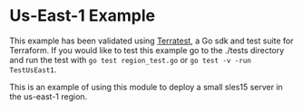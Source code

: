 # Us-East-1 Example

This example has been validated using [Terratest](https://terratest.gruntwork.io/), a Go sdk and test suite for Terraform.
If you would like to test this example go to the ./tests directory and run the test with `go test region_test.go` or `go test -v -run TestUsEast1`.

This is an example of using this module to deploy a small sles15 server in the us-east-1 region.

